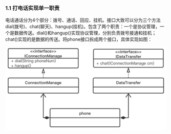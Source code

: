 ### 1.1 打电话实现单一职责

​		电话通话分为4个部分：拨号、通话、回应、挂机。接口大致可以分为三个方法dial(拨号)、chat(聊天)、hangup(挂机)。包含了两个职责：一个是协议管理，一个是数据传送。dial()和hangup()实现协议管理，分别负责拨号接通和挂机；chat()实现的是数据的传送。将phone接口拆成两个接口，具体实现如图：

<div align=center><img src="./image/ch1-1.png" alt="ch1-1" style="zoom:50%;align:right;"/>

